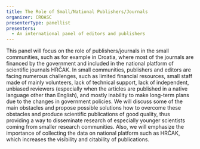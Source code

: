 ```yaml
---
title: The Role of Small/National Publishers/Journals
organizer: CROASC
presenterType: panellist
presenters:
  - An international panel of editors and publishers
---
```


This panel will focus on the role of publishers/journals in the small communities, such as for example in Croatia, where most of the journals are financed by the government and included in the national platform of scientific journals HRČAK. In small communities, publishers and editors are facing numerous challenges, such as limited financial resources, small staff made of mainly volunteers, lack of technical support, lack of independent, unbiased reviewers (especially when the articles are published in a native language other than English), and mostly inability to make long-term plans due to the changes in government policies. We will discuss some of the main obstacles and propose possible solutions how to overcome these obstacles and produce scientific publications of good quality, thus providing a way to disseminate research of especially younger scientists coming from smaller research communities. Also, we will emphasize the importance of collecting the data on national platform such as HRČAK, which increases the visibility and citability of publications.
